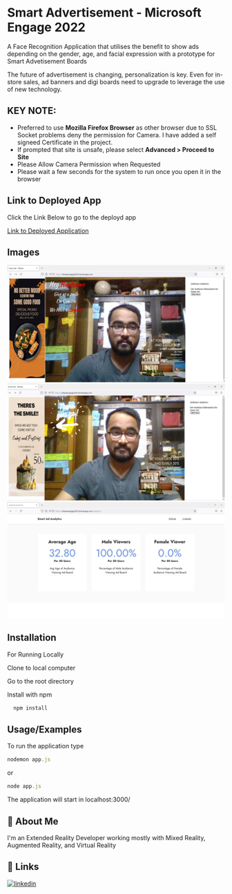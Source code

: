 
# Smart Advertisement - Microsoft Engage 2022

A Face Recognition Application that utilises the benefit to show 
ads depending on the gender, age, and facial expression with a 
prototype for Smart Advetisement Boards

The future of advertisement is changing, personalization is key. 
Even for in-store sales, ad banners and digi boards need to upgrade
to leverage the use of new technology.




## KEY NOTE:

- Preferred to use **Mozilla Firefox Browser** as other browser due to SSL Socket problems deny the permission for Camera. I have added a self signeed Certificate in the project.
- If prompted that site is unsafe, please select **Advanced > Proceed to Site**
- Please Allow Camera Permission when Requested
- Please wait a few seconds for the system to run once you open it in the browser
## Link to Deployed App

Click the Link Below to go to the deployd app

[Link to Deployed Application](https://rehaanengage2022.herokuapp.com/)
## Images

![neutral face boy](image1.jpg)
![happy face boy](image2.jpg)
![analytics](image3.jpg)
## Installation

For Running Locally

Clone to local computer

Go to the root directory

Install with npm

```bash
  npm install 
```


    
## Usage/Examples

To run the application type
```javascript
nodemon app.js
```
or
```javascript
node app.js
```
The application will start in localhost:3000/

## 🚀 About Me
I'm an Extended Reality Developer working mostly with Mixed Reality, Augmented Reality, and Virtual Reality



## 🔗 Links

[![linkedin](https://img.shields.io/badge/linkedin-0A66C2?style=for-the-badge&logo=linkedin&logoColor=white)](https://www.linkedin.com/in/rehaan-m-928a88137/)


